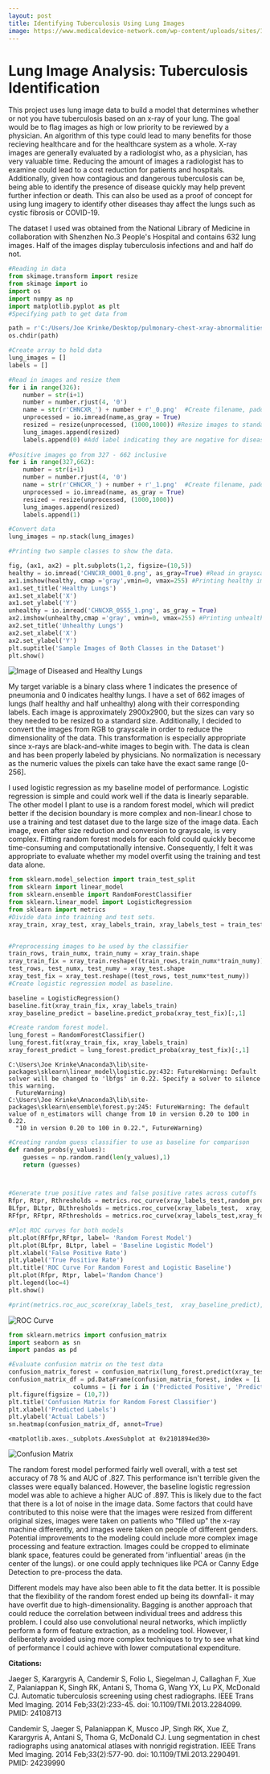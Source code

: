 ```yaml
---
layout: post
title: Identifying Tuberculosis Using Lung Images
image: https://www.medicaldevice-network.com/wp-content/uploads/sites/11/2019/10/shutterstock_1117647020.jpg
---
```

# Lung Image Analysis: Tuberculosis Identification

This project uses lung image data to build a model that determines whether or not you have tuberculosis based on an x-ray of your lung. The goal would be to flag images as high or low priority to be reviewed by a physician. An algorithm of this type could lead to many benefits for those recieving healthcare and for the healthcare system as a whole. X-ray images are generally evaluated by a radiologist who, as a physician, has very valuable time. Reducing the amount of images a radiologist has to examine could lead to a cost reduction for patients and hospitals. Additionally, given how contagious and dangerous tuberculosis can be, being able to identify the presence of disease quickly may help prevent further infection or death. This can also be used as a proof of concept for using lung imagery to identify other diseases thay affect the lungs such as cystic fibrosis or COVID-19.

The dataset I used was obtained from the National Library of Medicine in collaboration with Shenzhen No.3 People's Hospital and contains 632 lung images. Half of the images display tuberculosis infections and and half do not.


```python
#Reading in data
from skimage.transform import resize
from skimage import io
import os 
import numpy as np
import matplotlib.pyplot as plt
#Specifying path to get data from 

path = r'C:/Users/Joe Krinke/Desktop/pulmonary-chest-xray-abnormalities/ChinaSet_AllFiles/ChinaSet_AllFiles/CXR_png/'
os.chdir(path)

#Create array to hold data
lung_images = []
labels = []

#Read in images and resize them
for i in range(326):
    number = str(i+1)
    number = number.rjust(4, '0')
    name = str(r'CHNCXR_') + number + r'_0.png'  #Create filename, padding the number in the center to match the format.[CHNCXR_0001_0] Last 0 indicates no disease.  
    unprocessed = io.imread(name,as_gray = True)
    resized = resize(unprocessed, (1000,1000)) #Resize images to standard size
    lung_images.append(resized)
    labels.append(0) #Add label indicating they are negative for disease. 
    
#Positive images go from 327 - 662 inclusive
for i in range(327,662):
    number = str(i+1)
    number = number.rjust(4, '0')
    name = str(r'CHNCXR_') + number + r'_1.png'  #Create filename, padding the number in the center to match the format.[CHNCXR_0001_1] Last 1 indicates disease.  
    unprocessed = io.imread(name, as_gray = True)
    resized = resize(unprocessed, (1000,1000))
    lung_images.append(resized)
    labels.append(1) 

#Convert data
lung_images = np.stack(lung_images)
```


```python
#Printing two sample classes to show the data. 

fig, (ax1, ax2) = plt.subplots(1,2, figsize=(10,5)) 
healthy = io.imread('CHNCXR_0001_0.png', as_gray=True) #Read in grayscale images
ax1.imshow(healthy, cmap ='gray',vmin=0, vmax=255) #Printing healthy image
ax1.set_title('Healthy Lungs')
ax1.set_xlabel('X')
ax1.set_ylabel('Y')
unhealthy = io.imread('CHNCXR_0555_1.png', as_gray = True)
ax2.imshow(unhealthy,cmap ='gray', vmin=0, vmax=255) #Printing unhealthy image
ax2.set_title('Unhealthy Lungs')
ax2.set_xlabel('X')
ax2.set_ylabel('Y')
plt.suptitle('Sample Images of Both Classes in the Dataset')
plt.show()
```


![Image of Diseased and Healthy Lungs](https://raw.githubusercontent.com/joekrinke15/JoeKrinke15.github.io/master/img/LungSamplePictures.PNG)



My target variable is a binary class where 1 indicates the presence of pneumonia and 0 indicates healthy lungs. I have a set of 662 images of lungs (half healthy and half unhealthy) along with their corresponding labels. Each image is approximately 2900x2900, but the sizes can vary so they needed to be resized to a standard size. Additionally, I decided to convert the images from RGB to grayscale in order to reduce the dimensionality of the data. This transformation is especially appropriate since x-rays are black-and-white images to begin with. The data is clean and has been properly labeled by physicians. No normalization is necessary as the numeric values the pixels can take have the exact same range [0-256].


I used logistic regression as my baseline model of performance. Logistic regression is simple and could work well if the data is linearly separable. The other model I plant to use is a random forest model, which will predict better if the decision boundary is more complex and non-linear.I chose to use a training and test dataset due to the large size of the image data. Each image, even after size reduction and conversion to grayscale, is very complex. Fitting random forest models for each fold could quickly become time-consuming and computationally intensive. Consequently, I felt it was appropriate to evaluate whether my model overfit using the training and test data alone.


```python
from sklearn.model_selection import train_test_split
from sklearn import linear_model
from sklearn.ensemble import RandomForestClassifier
from sklearn.linear_model import LogisticRegression
from sklearn import metrics
#Divide data into training and test sets. 
xray_train, xray_test, xray_labels_train, xray_labels_test = train_test_split(lung_images, labels, test_size=0.20, random_state=42)
```


```python

#Preprocessing images to be used by the classifier
train_rows, train_numx, train_numy = xray_train.shape
xray_train_fix = xray_train.reshape((train_rows,train_numx*train_numy))
test_rows, test_numx, test_numy = xray_test.shape
xray_test_fix = xray_test.reshape((test_rows, test_numx*test_numy))
#Create logistic regression model as baseline. 

baseline = LogisticRegression()
baseline.fit(xray_train_fix, xray_labels_train)
xray_baseline_predict = baseline.predict_proba(xray_test_fix)[:,1]

#Create random forest model. 
lung_forest = RandomForestClassifier()
lung_forest.fit(xray_train_fix, xray_labels_train)
xray_forest_predict = lung_forest.predict_proba(xray_test_fix)[:,1]

```

    C:\Users\Joe Krinke\Anaconda3\lib\site-packages\sklearn\linear_model\logistic.py:432: FutureWarning: Default solver will be changed to 'lbfgs' in 0.22. Specify a solver to silence this warning.
      FutureWarning)
    C:\Users\Joe Krinke\Anaconda3\lib\site-packages\sklearn\ensemble\forest.py:245: FutureWarning: The default value of n_estimators will change from 10 in version 0.20 to 100 in 0.22.
      "10 in version 0.20 to 100 in 0.22.", FutureWarning)
    


```python
#Creating random guess classifier to use as baseline for comparison
def random_probs(y_values):
    guesses = np.random.rand(len(y_values),1)
    return (guesses)
```


```python


#Generate true positive rates and false positive rates across cutoffs
Rfpr, Rtpr, Rthresholds = metrics.roc_curve(xray_labels_test,random_probs(xray_labels_test))
BLfpr, BLtpr, BLthresholds = metrics.roc_curve(xray_labels_test,  xray_baseline_predict)
RFfpr, RFtpr, RFthresholds = metrics.roc_curve(xray_labels_test,xray_forest_predict)

#Plot ROC curves for both models
plt.plot(RFfpr,RFtpr, label= 'Random Forest Model')
plt.plot(BLfpr, BLtpr, label = 'Baseline Logistic Model')
plt.xlabel('False Positive Rate')
plt.ylabel('True Positive Rate')
plt.title('ROC Curve For Random Forest and Logistic Baseline')
plt.plot(Rfpr, Rtpr, label='Random Chance')
plt.legend(loc=4)
plt.show()

#print(metrics.roc_auc_score(xray_labels_test,  xray_baseline_predict),metrics.roc_auc_score(xray_labels_test,  xray_forest_predict ))
```


![ROC Curve](https://raw.githubusercontent.com/joekrinke15/JoeKrinke15.github.io/master/img/ROC_Curve.PNG)



```python
from sklearn.metrics import confusion_matrix
import seaborn as sn
import pandas as pd

#Evaluate confusion matrix on the test data
confusion_matrix_forest = confusion_matrix(lung_forest.predict(xray_test_fix), xray_labels_test)
confusion_matrix_df = pd.DataFrame(confusion_matrix_forest, index = [i for i in ('Positive', 'Negative')],
                  columns = [i for i in ('Predicted Positive', 'Predicted Negative') ])
plt.figure(figsize = (10,7))
plt.title('Confusion Matrix for Random Forest Classifier')
plt.xlabel('Predicted Labels')
plt.ylabel('Actual Labels')
sn.heatmap(confusion_matrix_df, annot=True)

```




    <matplotlib.axes._subplots.AxesSubplot at 0x2101894ed30>




![Confusion Matrix](https://raw.githubusercontent.com/joekrinke15/JoeKrinke15.github.io/master/img/ConfusionMatrix.PNG)


The random forest model performed fairly well overall, with a test set accuracy of 78 % and AUC of .827. This performance isn't terrible given the classes were equally balanced. However, the baseline logistic regression model was able to achieve a higher AUC of .897. This is likely due to the fact that there is a lot of noise in the image data. Some factors that could have contributed to this noise were that the images were resized from different original sizes, images were taken on patients who "filled up" the x-ray machine differently, and images were taken on people of different genders. Potential improvements to the modeling could include more complex image processing and feature extraction. Images could be cropped to eliminate blank space, features could be generated from 'influential' areas (in the center of the lungs). or one could apply techniques like PCA or Canny Edge Detection to pre-process the data. 

Different models may have also been able to fit the data better. It is possible that the flexibility of the random forest ended up being its downfall- it may have overfit due to high-dimensionality. Bagging is another approach that could reduce the correlation between individual trees and address this problem. I could also use convolutional neural networks, which implictly perform a form of feature extraction, as a modeling tool. However, I deliberately avoided using more complex techniques to try to see what kind of performance I could achieve with lower computational expenditure. 



**Citations:**

Jaeger S, Karargyris A, Candemir S, Folio L, Siegelman J, Callaghan F, Xue Z, Palaniappan K, Singh RK, Antani S, Thoma G, Wang YX, Lu PX, McDonald CJ.  Automatic tuberculosis screening using chest radiographs. IEEE Trans Med Imaging. 2014 Feb;33(2):233-45. doi: 10.1109/TMI.2013.2284099. PMID: 24108713

Candemir S, Jaeger S, Palaniappan K, Musco JP, Singh RK, Xue Z, Karargyris A, Antani S, Thoma G, McDonald CJ. Lung segmentation in chest radiographs using anatomical atlases with nonrigid registration. IEEE Trans Med Imaging. 2014 Feb;33(2):577-90. doi: 10.1109/TMI.2013.2290491. PMID: 24239990
